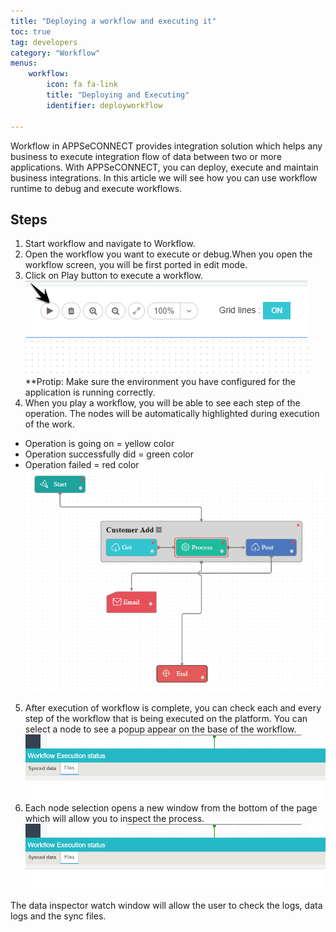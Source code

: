 ```yaml
---
title: "Deploying a workflow and executing it"
toc: true
tag: developers
category: "Workflow" 
menus: 
    workflow:
        icon: fa fa-link
        title: "Deploying and Executing" 
        identifier: deployworkflow 

---
```

Workflow in APPSeCONNECT provides integration solution which helps any business to execute
integration flow of data between two or more applications. With APPSeCONNECT, you can deploy, 
execute and maintain business integrations. In this article we will see how you can use workflow
runtime to debug and execute workflows.

## Steps

1. Start workflow and navigate to Workflow.
2. Open the workflow you want to execute or debug.When you open the workflow screen, you will be first
ported in edit mode. 
3. Click on Play button to execute a workflow. 
![Workflow Execution Step1](/staticfiles/workflow-management/media/workflow-execution-step1.png)
**Protip: Make sure the environment you have configured for the application is running correctly. 
4. When you play a workflow, you will be able to see each step of the operation. The nodes will be automatically highlighted during execution of the work.
 - Operation is going on = yellow color
 - Operation successfully did = green color
 - Operation failed = red color
![Workflow Execution Step2](/staticfiles/workflow-management/media/workflow-execution-step2.png)
5. After execution of workflow is complete, you can check each and every step of the workflow that is being executed on the platform.  You can select a node to see a popup appear on the base of the workflow. 
![Data Inspector Files](/staticfiles/workflow-management/media/data-inspector-files.PNG)
6. Each node selection opens a new window from the bottom of the page which will allow you to inspect the process. 
![Data Inspector Files](/staticfiles/workflow-management/media/data-inspector-files.PNG)

The data inspector watch window will allow the user to check the logs, data logs and the sync files.

